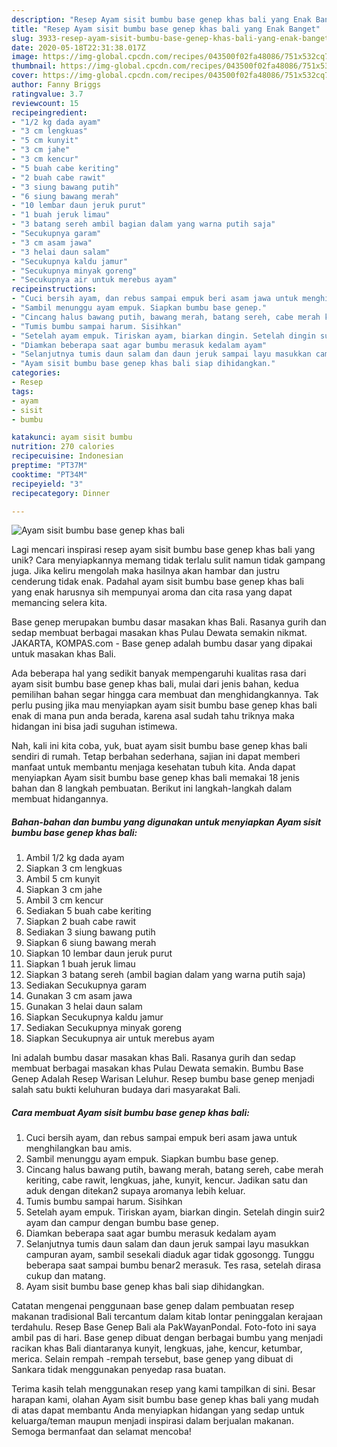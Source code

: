 ```yaml
---
description: "Resep Ayam sisit bumbu base genep khas bali yang Enak Banget"
title: "Resep Ayam sisit bumbu base genep khas bali yang Enak Banget"
slug: 3933-resep-ayam-sisit-bumbu-base-genep-khas-bali-yang-enak-banget
date: 2020-05-18T22:31:38.017Z
image: https://img-global.cpcdn.com/recipes/043500f02fa48086/751x532cq70/ayam-sisit-bumbu-base-genep-khas-bali-foto-resep-utama.jpg
thumbnail: https://img-global.cpcdn.com/recipes/043500f02fa48086/751x532cq70/ayam-sisit-bumbu-base-genep-khas-bali-foto-resep-utama.jpg
cover: https://img-global.cpcdn.com/recipes/043500f02fa48086/751x532cq70/ayam-sisit-bumbu-base-genep-khas-bali-foto-resep-utama.jpg
author: Fanny Briggs
ratingvalue: 3.7
reviewcount: 15
recipeingredient:
- "1/2 kg dada ayam"
- "3 cm lengkuas"
- "5 cm kunyit"
- "3 cm jahe"
- "3 cm kencur"
- "5 buah cabe keriting"
- "2 buah cabe rawit"
- "3 siung bawang putih"
- "6 siung bawang merah"
- "10 lembar daun jeruk purut"
- "1 buah jeruk limau"
- "3 batang sereh ambil bagian dalam yang warna putih saja"
- "Secukupnya garam"
- "3 cm asam jawa"
- "3 helai daun salam"
- "Secukupnya kaldu jamur"
- "Secukupnya minyak goreng"
- "Secukupnya air untuk merebus ayam"
recipeinstructions:
- "Cuci bersih ayam, dan rebus sampai empuk beri asam jawa untuk menghilangkan bau amis."
- "Sambil menunggu ayam empuk. Siapkan bumbu base genep."
- "Cincang halus bawang putih, bawang merah, batang sereh, cabe merah keriting, cabe rawit, lengkuas, jahe, kunyit, kencur. Jadikan satu dan aduk dengan ditekan2 supaya aromanya lebih keluar."
- "Tumis bumbu sampai harum. Sisihkan"
- "Setelah ayam empuk. Tiriskan ayam, biarkan dingin. Setelah dingin suir2 ayam dan campur dengan bumbu base genep."
- "Diamkan beberapa saat agar bumbu merasuk kedalam ayam"
- "Selanjutnya tumis daun salam dan daun jeruk sampai layu masukkan campuran ayam, sambil sesekali diaduk agar tidak ggosongg. Tunggu beberapa saat sampai bumbu benar2 merasuk. Tes rasa, setelah dirasa cukup dan matang."
- "Ayam sisit bumbu base genep khas bali siap dihidangkan."
categories:
- Resep
tags:
- ayam
- sisit
- bumbu

katakunci: ayam sisit bumbu 
nutrition: 270 calories
recipecuisine: Indonesian
preptime: "PT37M"
cooktime: "PT34M"
recipeyield: "3"
recipecategory: Dinner

---
```



![Ayam sisit bumbu base genep khas bali](https://img-global.cpcdn.com/recipes/043500f02fa48086/751x532cq70/ayam-sisit-bumbu-base-genep-khas-bali-foto-resep-utama.jpg)

Lagi mencari inspirasi resep ayam sisit bumbu base genep khas bali yang unik? Cara menyiapkannya memang tidak terlalu sulit namun tidak gampang juga. Jika keliru mengolah maka hasilnya akan hambar dan justru cenderung tidak enak. Padahal ayam sisit bumbu base genep khas bali yang enak harusnya sih mempunyai aroma dan cita rasa yang dapat memancing selera kita.

Base genep merupakan bumbu dasar masakan khas Bali. Rasanya gurih dan sedap membuat berbagai masakan khas Pulau Dewata semakin nikmat. JAKARTA, KOMPAS.com - Base genep adalah bumbu dasar yang dipakai untuk masakan khas Bali.

Ada beberapa hal yang sedikit banyak mempengaruhi kualitas rasa dari ayam sisit bumbu base genep khas bali, mulai dari jenis bahan, kedua pemilihan bahan segar hingga cara membuat dan menghidangkannya. Tak perlu pusing jika mau menyiapkan ayam sisit bumbu base genep khas bali enak di mana pun anda berada, karena asal sudah tahu triknya maka hidangan ini bisa jadi suguhan istimewa.


Nah, kali ini kita coba, yuk, buat ayam sisit bumbu base genep khas bali sendiri di rumah. Tetap berbahan sederhana, sajian ini dapat memberi manfaat untuk membantu menjaga kesehatan tubuh kita. Anda dapat menyiapkan Ayam sisit bumbu base genep khas bali memakai 18 jenis bahan dan 8 langkah pembuatan. Berikut ini langkah-langkah dalam membuat hidangannya.

<!--inarticleads1-->

##### Bahan-bahan dan bumbu yang digunakan untuk menyiapkan Ayam sisit bumbu base genep khas bali:

1. Ambil 1/2 kg dada ayam
1. Siapkan 3 cm lengkuas
1. Ambil 5 cm kunyit
1. Siapkan 3 cm jahe
1. Ambil 3 cm kencur
1. Sediakan 5 buah cabe keriting
1. Siapkan 2 buah cabe rawit
1. Sediakan 3 siung bawang putih
1. Siapkan 6 siung bawang merah
1. Siapkan 10 lembar daun jeruk purut
1. Siapkan 1 buah jeruk limau
1. Siapkan 3 batang sereh (ambil bagian dalam yang warna putih saja)
1. Sediakan Secukupnya garam
1. Gunakan 3 cm asam jawa
1. Gunakan 3 helai daun salam
1. Siapkan Secukupnya kaldu jamur
1. Sediakan Secukupnya minyak goreng
1. Siapkan Secukupnya air untuk merebus ayam


Ini adalah bumbu dasar masakan khas Bali. Rasanya gurih dan sedap membuat berbagai masakan khas Pulau Dewata semakin. Bumbu Base Genep Adalah Resep Warisan Leluhur. Resep bumbu base genep menjadi salah satu bukti keluhuran budaya dari masyarakat Bali. 

<!--inarticleads2-->

##### Cara membuat Ayam sisit bumbu base genep khas bali:

1. Cuci bersih ayam, dan rebus sampai empuk beri asam jawa untuk menghilangkan bau amis.
1. Sambil menunggu ayam empuk. Siapkan bumbu base genep.
1. Cincang halus bawang putih, bawang merah, batang sereh, cabe merah keriting, cabe rawit, lengkuas, jahe, kunyit, kencur. Jadikan satu dan aduk dengan ditekan2 supaya aromanya lebih keluar.
1. Tumis bumbu sampai harum. Sisihkan
1. Setelah ayam empuk. Tiriskan ayam, biarkan dingin. Setelah dingin suir2 ayam dan campur dengan bumbu base genep.
1. Diamkan beberapa saat agar bumbu merasuk kedalam ayam
1. Selanjutnya tumis daun salam dan daun jeruk sampai layu masukkan campuran ayam, sambil sesekali diaduk agar tidak ggosongg. Tunggu beberapa saat sampai bumbu benar2 merasuk. Tes rasa, setelah dirasa cukup dan matang.
1. Ayam sisit bumbu base genep khas bali siap dihidangkan.


Catatan mengenai penggunaan base genep dalam pembuatan resep makanan tradisional Bali tercantum dalam kitab lontar peninggalan kerajaan terdahulu. Resep Base Genep Bali ala PakWayanPondal. Foto-foto ini saya ambil pas di hari. Base genep dibuat dengan berbagai bumbu yang menjadi racikan khas Bali diantaranya kunyit, lengkuas, jahe, kencur, ketumbar, merica. Selain rempah -rempah tersebut, base genep yang dibuat di Sankara tidak menggunakan penyedap rasa buatan. 

Terima kasih telah menggunakan resep yang kami tampilkan di sini. Besar harapan kami, olahan Ayam sisit bumbu base genep khas bali yang mudah di atas dapat membantu Anda menyiapkan hidangan yang sedap untuk keluarga/teman maupun menjadi inspirasi dalam berjualan makanan. Semoga bermanfaat dan selamat mencoba!
